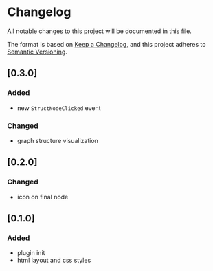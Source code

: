 # Changelog

All notable changes to this project will be documented in this file.

The format is based on [Keep a Changelog](https://keepachangelog.com/en/1.0.0/),
and this project adheres to [Semantic Versioning](https://semver.org/spec/v2.0.0.html).

## [0.3.0]

### Added

- new `StructNodeClicked` event

### Changed

- graph structure visualization

## [0.2.0]

### Changed

- icon on final node

## [0.1.0]

### Added

- plugin init
- html layout and css styles

